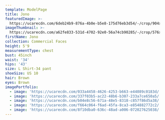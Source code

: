 ```yaml
---
template: ModelPage
title: Jono
featuredImage: >-
  https://ucarecdn.com/6deb24b9-876a-4b0e-b5e8-175d76eb3d54/-/crop/904x523/0,389/-/preview/
imageThumbnail: >-
  https://ucarecdn.com/a62fe833-531d-4702-92e0-56a74cb90285/-/crop/576x796/155,107/-/preview/
firstName: Jono
collection: Commercial Faces
height: 5'9
measurementType: chest
bust: 45inch
waist: '34'
hips: '43'
size: L Shirt-34 pant
shoeSize: US 10
hair: Brown
eyes: Brown
imagePortfolio:
  - image: 'https://ucarecdn.com/033a4458-4626-4253-b663-e44089c0183d/'
  - image: 'https://ucarecdn.com/337f03b5-ac22-48b6-b307-233a7ce650a5/'
  - image: 'https://ucarecdn.com/b04e8c56-671a-48e5-8318-c857f86d5a38/'
  - image: 'https://ucarecdn.com/f664c064-f6ad-45fa-8ca3-e854882772c2/'
  - image: 'https://ucarecdn.com/8f10dba0-636c-48ad-a006-072027625038/'
---
```


